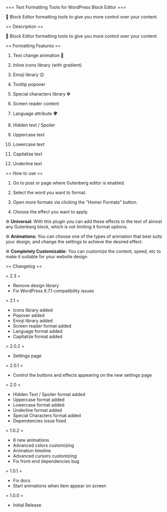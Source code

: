 === Text Formatting Tools for WordPress Block Editor ===

🧰 Block Editor formatting tools to give you more control over your content.

== Description ==

🧰 Block Editor formatting tools to give you more control over your content.

== Formatting Features ==

1. Text change animation 🔁

2. Inline icons library (with gradient) 

3. Emoji library 😉

4. Tooltip popover 

5. Special characters library ❁

6. Screen reader content

7. Language attribute 🌍

8. Hidden text / Spoiler

9. Uppercase text

10. Lowercase text

11. Capitalize text

12. Underline text


== How to use ==

1. Go to post or page where Gutenberg editor is enabled.

2. Select the word you want to format.

3. Open more formats via clicking the "Homer Formats" button.

4. Choose the effect you want to apply.

⚙️ **Universal:** With this plugin you can add these effects to the text of almost any Gutenberg block, which is not limiting it format options. 

⚙️ **Animations:** You can choose one of the types of animation that best suits your design, and change the settings to achieve the desired effect.

⚙️ **Completely Customizable:** You can customize the content, speed, etc to make it suitable for your website design


== Changelog ==

= 2.3 =
* Remove design library
* Fix WordPress 6.7.1 compatibility issues

= 2.1 =
* Icons library added
* Popover added
* Emoji library added
* Screen reader format added
* Language format added
* Capitalize format added

= 2.0.2 =
* Settings page

= 2.0.1 =
* Control the buttons and effects appearing on the new settings page

= 2.0 =
* Hidden Text / Spoiler format  added
* Uppercase format added
* Lowercase format added
* Underline format added
* Special Characters format added
* Dependencies issue fixed

= 1.0.2 =
* 8 new animations
* Advanced colors customizing
* Animation timeline
* Advanced cursors customizing
* Fix front-end dependencies bug

= 1.0.1 =
* Fix docs
* Start animations when item appear on screen

= 1.0.0 =
* Initial Release